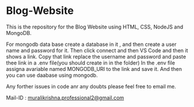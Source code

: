 # Blog-Website
This is the repository for the Blog Website using HTML, CSS, NodeJS and MongoDB.


For mongodb data base create a database in it , and then create a user name and password for it. 
Then click connect and then VS Code and then it shows a link. 
Copy that link replace the username and password and paste thee link in a .env file(you should create in in the folder)
In the .env file assigna avariable named MONGODB_URI to the link and save it.
And then you can use daabase using mongodb.


Any forther issues in code anr any doubts please feel free to email me.

Mail-ID : muralikrishna.professional2@gmail.com
